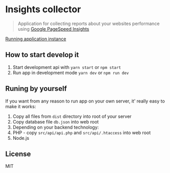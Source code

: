# Insights collector

> Application for collecting reports about your websites performance using [Google PageSpeed Insights](https://developers.google.com/speed/pagespeed/insights/)

[Running application instance](http://insights-collector.horaklukas.cz)

## How to start develop it

1. Start development api with `yarn start` or `npm start`
2. Run app in development mode `yarn dev` or `npm run dev`

## Runing by yourself

If you want from any reason to run app on your own server, it' really easy to make it works:

1. Copy all files from `dist` directory into root of your server
2. Copy database file `db.json` into web root
3. Depending on your backend technology:
  1. PHP - copy `src/api/api.php` and `src/api/.htaccess` into web root
  2. Node.js 

## License

MIT